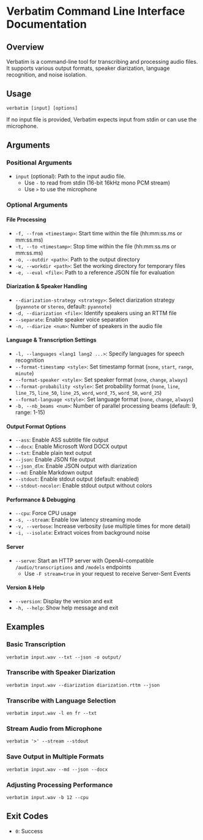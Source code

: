 # Verbatim Command Line Interface Documentation

## Overview
Verbatim is a command-line tool for transcribing and processing audio files. It supports various output formats, speaker diarization, language recognition, and noise isolation.

## Usage
```
verbatim [input] [options]
```

If no input file is provided, Verbatim expects input from stdin or can use the microphone.

## Arguments

### Positional Arguments
- `input` (optional): Path to the input audio file.
  - Use `-` to read from stdin (16-bit 16kHz mono PCM stream)
  - Use `>` to use the microphone

### Optional Arguments

#### File Processing
- `-f, --from <timestamp>`: Start time within the file (hh:mm:ss.ms or mm:ss.ms)
- `-t, --to <timestamp>`: Stop time within the file (hh:mm:ss.ms or mm:ss.ms)
- `-o, --outdir <path>`: Path to the output directory
- `-w, --workdir <path>`: Set the working directory for temporary files
- `-e, --eval <file>`: Path to a reference JSON file for evaluation

#### Diarization & Speaker Handling
- `--diarization-strategy <strategy>`: Select diarization strategy (`pyannote` or `stereo`, default: `pyannote`)
- `-d, --diarization <file>`: Identify speakers using an RTTM file
- `--separate`: Enable speaker voice separation
- `-n, --diarize <num>`: Number of speakers in the audio file

#### Language & Transcription Settings
- `-l, --languages <lang1 lang2 ...>`: Specify languages for speech recognition
- `--format-timestamp <style>`: Set timestamp format (`none`, `start`, `range`, `minute`)
- `--format-speaker <style>`: Set speaker format (`none`, `change`, `always`)
- `--format-probability <style>`: Set probability format (`none`, `line`, `line_75`, `line_50`, `line_25`, `word`, `word_75`, `word_50`, `word_25`)
- `--format-language <style>`: Set language format (`none`, `change`, `always`)
- `-b, --nb_beams <num>`: Number of parallel processing beams (default: 9, range: 1-15)

#### Output Format Options
- `--ass`: Enable ASS subtitle file output
- `--docx`: Enable Microsoft Word DOCX output
- `--txt`: Enable plain text output
- `--json`: Enable JSON file output
- `--json_dlm`: Enable JSON output with diarization
- `--md`: Enable Markdown output
- `--stdout`: Enable stdout output (default: enabled)
- `--stdout-nocolor`: Enable stdout output without colors

#### Performance & Debugging
- `--cpu`: Force CPU usage
- `-s, --stream`: Enable low latency streaming mode
- `-v, --verbose`: Increase verbosity (use multiple times for more detail)
- `-i, --isolate`: Extract voices from background noise

#### Server
- `--serve`: Start an HTTP server with OpenAI-compatible `/audio/transcriptions` and `/models` endpoints
  - Use `-F stream=true` in your request to receive Server-Sent Events

#### Version & Help
- `--version`: Display the version and exit
- `-h, --help`: Show help message and exit

## Examples

### Basic Transcription
```
verbatim input.wav --txt --json -o output/
```

### Transcribe with Speaker Diarization
```
verbatim input.wav --diarization diarization.rttm --json
```

### Transcribe with Language Selection
```
verbatim input.wav -l en fr --txt
```

### Stream Audio from Microphone
```
verbatim '>' --stream --stdout
```

### Save Output in Multiple Formats
```
verbatim input.wav --md --json --docx
```

### Adjusting Processing Performance
```
verbatim input.wav -b 12 --cpu
```

## Exit Codes
- `0`: Success


